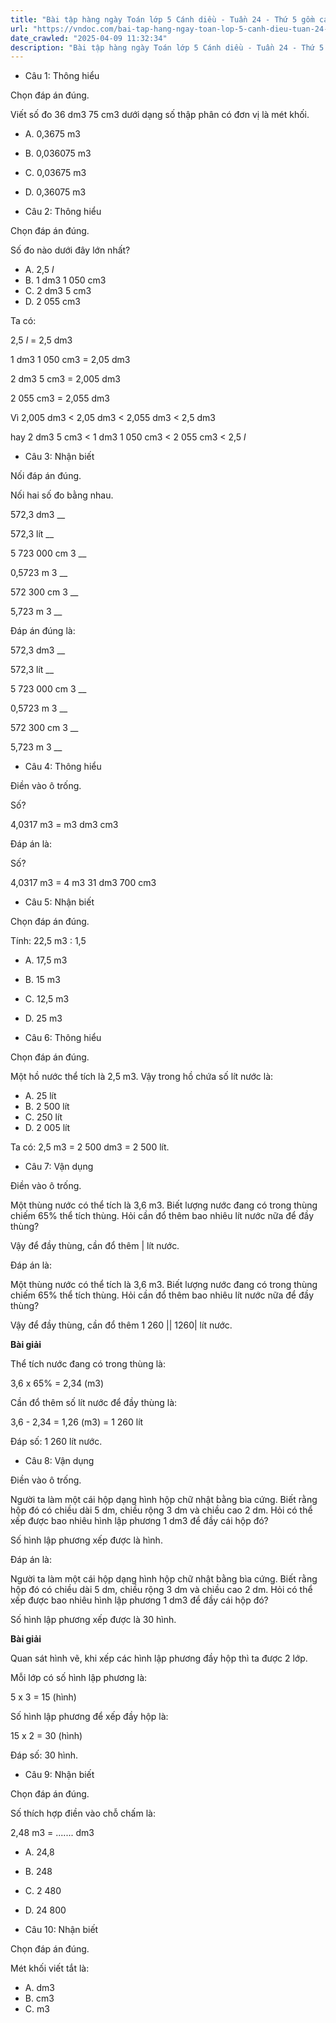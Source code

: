 ```yaml
---
title: "Bài tập hàng ngày Toán lớp 5 Cánh diều - Tuần 24 - Thứ 5 gồm các câu hỏi tổng hợp nội dung trong bài Mét khối được học ở Tuần 24 trong chương trình Toán lớp 5 Tập 2 Cánh diều."
url: "https://vndoc.com/bai-tap-hang-ngay-toan-lop-5-canh-dieu-tuan-24-thu-5-337536"
date_crawled: "2025-04-09 11:32:34"
description: "Bài tập hàng ngày Toán lớp 5 Cánh diều - Tuần 24 - Thứ 5 gồm các câu hỏi tổng hợp nội dung trong bài Mét khối được học ở Tuần 24 trong chương trình Toán lớp 5 Tập 2 Cánh diều."
---
```


* Câu 1:  Thông hiểu

Chọn đáp án đúng.

Viết số đo 36 dm3 75 cm3 dưới dạng số thập phân có đơn vị là mét khối.

  * A. 0,3675 m3 
  * B. 0,036075 m3 
  * C. 0,03675 m3
  * D. 0,36075 m3



* Câu 2:  Thông hiểu

Chọn đáp án đúng.

Số đo nào dưới đây lớn nhất?

  * A. 2,5 _l_
  * B. 1 dm3 1 050 cm3
  * C. 2 dm3 5 cm3
  * D. 2 055 cm3



Ta có:

2,5 _l_ = 2,5 dm3

1 dm3 1 050 cm3 = 2,05 dm3

2 dm3 5 cm3 = 2,005 dm3

2 055 cm3 = 2,055 dm3

Vì 2,005 dm3 < 2,05 dm3 < 2,055 dm3 < 2,5 dm3

hay 2 dm3 5 cm3 < 1 dm3 1 050 cm3 < 2 055 cm3 < 2,5 _l_

* Câu 3:  Nhận biết

Nối đáp án đúng.

Nối hai số đo bằng nhau.

572,3 dm3 __

572,3 lít __

5 723 000 cm 3 __

0,5723 m 3 __

572 300 cm 3 __

5,723 m 3 __

Đáp án đúng là:

572,3 dm3 __

572,3 lít __

5 723 000 cm 3 __

0,5723 m 3 __

572 300 cm 3 __

5,723 m 3 __

* Câu 4: Thông hiểu

Điền vào ô trống.

Số?

4,0317 m3 =  m3 dm3 cm3

Đáp án là:

Số?

4,0317 m3 = 4 m3 31 dm3 700 cm3

* Câu 5:  Nhận biết

Chọn đáp án đúng.

Tính: 22,5 m3 : 1,5

  * A. 17,5 m3
  * B. 15 m3
  * C. 12,5 m3
  * D. 25 m3



* Câu 6:  Thông hiểu

Chọn đáp án đúng.

Một hồ nước thể tích là 2,5 m3. Vậy trong hồ chứa số lít nước là:

  * A. 25 lít 
  * B. 2 500 lít 
  * C. 250 lít 
  * D. 2 005 lít 



Ta có: 2,5 m3 = 2 500 dm3 = 2 500 lít.

* Câu 7:  Vận dụng

Điền vào ô trống.

Một thùng nước có thể tích là 3,6 m3. Biết lượng nước đang có trong thùng chiếm 65% thể tích thùng. Hỏi cần đổ thêm bao nhiêu lít nước nữa để đầy thùng?

Vậy để đầy thùng, cần đổ thêm | lít nước.

Đáp án là:

Một thùng nước có thể tích là 3,6 m3. Biết lượng nước đang có trong thùng chiếm 65% thể tích thùng. Hỏi cần đổ thêm bao nhiêu lít nước nữa để đầy thùng?

Vậy để đầy thùng, cần đổ thêm 1 260 || 1260| lít nước.

**Bài giải**

Thể tích nước đang có trong thùng là:

3,6 x 65% = 2,34 (m3)

Cần đổ thêm số lít nước để đầy thùng là:

3,6 - 2,34 = 1,26 (m3) = 1 260 lít

Đáp số: 1 260 lít nước.

* Câu 8:  Vận dụng

Điền vào ô trống.

Người ta làm một cái hộp dạng hình hộp chữ nhật bằng bìa cứng. Biết rằng hộp đó có chiều dài 5 dm, chiều rộng 3 dm và chiều cao 2 dm. Hỏi có thể xếp được bao nhiêu hình lập phương 1 dm3 để đầy cái hộp đó?

Số hình lập phương xếp được là  hình.

Đáp án là:

Người ta làm một cái hộp dạng hình hộp chữ nhật bằng bìa cứng. Biết rằng hộp đó có chiều dài 5 dm, chiều rộng 3 dm và chiều cao 2 dm. Hỏi có thể xếp được bao nhiêu hình lập phương 1 dm3 để đầy cái hộp đó?

Số hình lập phương xếp được là 30 hình.

**Bài giải**

Quan sát hình vẽ, khi xếp các hình lập phương đầy hộp thì ta được 2 lớp.

Mỗi lớp có số hình lập phương là:

5 x 3 = 15 (hình)

Số hình lập phương để xếp đầy hộp là:

15 x 2 = 30 (hình)

Đáp số: 30 hình.

* Câu 9:  Nhận biết

Chọn đáp án đúng.

Số thích hợp điền vào chỗ chấm là:

2,48 m3 = ....... dm3

  * A. 24,8 
  * B. 248 
  * C. 2 480 
  * D. 24 800 



* Câu 10:  Nhận biết

Chọn đáp án đúng.

Mét khối viết tắt là:

  * A. dm3
  * B. cm3
  * C. m3


